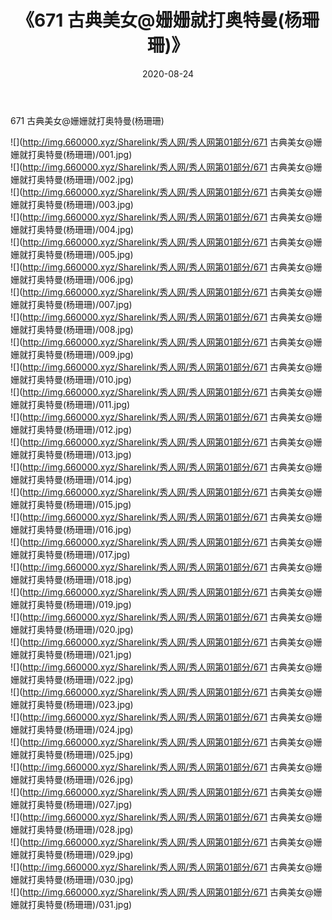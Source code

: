 ﻿---
layout: post
title:  《671 古典美女@姗姗就打奥特曼(杨珊珊)》
date:   2020-08-24
img: http://img.660000.xyz/Sharelink/秀人网/秀人网第01部分/671 古典美女@姗姗就打奥特曼(杨珊珊)/000.jpg
categories: [美女, 清纯, 唯美]
---

671 古典美女@姗姗就打奥特曼(杨珊珊)

  ![](http://img.660000.xyz/Sharelink/秀人网/秀人网第01部分/671 古典美女@姗姗就打奥特曼(杨珊珊)/001.jpg) <br> ![](http://img.660000.xyz/Sharelink/秀人网/秀人网第01部分/671 古典美女@姗姗就打奥特曼(杨珊珊)/002.jpg) <br> ![](http://img.660000.xyz/Sharelink/秀人网/秀人网第01部分/671 古典美女@姗姗就打奥特曼(杨珊珊)/003.jpg) <br> ![](http://img.660000.xyz/Sharelink/秀人网/秀人网第01部分/671 古典美女@姗姗就打奥特曼(杨珊珊)/004.jpg) <br> ![](http://img.660000.xyz/Sharelink/秀人网/秀人网第01部分/671 古典美女@姗姗就打奥特曼(杨珊珊)/005.jpg) <br> ![](http://img.660000.xyz/Sharelink/秀人网/秀人网第01部分/671 古典美女@姗姗就打奥特曼(杨珊珊)/006.jpg) <br> ![](http://img.660000.xyz/Sharelink/秀人网/秀人网第01部分/671 古典美女@姗姗就打奥特曼(杨珊珊)/007.jpg) <br> ![](http://img.660000.xyz/Sharelink/秀人网/秀人网第01部分/671 古典美女@姗姗就打奥特曼(杨珊珊)/008.jpg) <br> ![](http://img.660000.xyz/Sharelink/秀人网/秀人网第01部分/671 古典美女@姗姗就打奥特曼(杨珊珊)/009.jpg) <br> ![](http://img.660000.xyz/Sharelink/秀人网/秀人网第01部分/671 古典美女@姗姗就打奥特曼(杨珊珊)/010.jpg) <br> ![](http://img.660000.xyz/Sharelink/秀人网/秀人网第01部分/671 古典美女@姗姗就打奥特曼(杨珊珊)/011.jpg) <br> ![](http://img.660000.xyz/Sharelink/秀人网/秀人网第01部分/671 古典美女@姗姗就打奥特曼(杨珊珊)/012.jpg) <br> ![](http://img.660000.xyz/Sharelink/秀人网/秀人网第01部分/671 古典美女@姗姗就打奥特曼(杨珊珊)/013.jpg) <br> ![](http://img.660000.xyz/Sharelink/秀人网/秀人网第01部分/671 古典美女@姗姗就打奥特曼(杨珊珊)/014.jpg) <br> ![](http://img.660000.xyz/Sharelink/秀人网/秀人网第01部分/671 古典美女@姗姗就打奥特曼(杨珊珊)/015.jpg) <br> ![](http://img.660000.xyz/Sharelink/秀人网/秀人网第01部分/671 古典美女@姗姗就打奥特曼(杨珊珊)/016.jpg) <br> ![](http://img.660000.xyz/Sharelink/秀人网/秀人网第01部分/671 古典美女@姗姗就打奥特曼(杨珊珊)/017.jpg) <br> ![](http://img.660000.xyz/Sharelink/秀人网/秀人网第01部分/671 古典美女@姗姗就打奥特曼(杨珊珊)/018.jpg) <br> ![](http://img.660000.xyz/Sharelink/秀人网/秀人网第01部分/671 古典美女@姗姗就打奥特曼(杨珊珊)/019.jpg) <br> ![](http://img.660000.xyz/Sharelink/秀人网/秀人网第01部分/671 古典美女@姗姗就打奥特曼(杨珊珊)/020.jpg) <br> ![](http://img.660000.xyz/Sharelink/秀人网/秀人网第01部分/671 古典美女@姗姗就打奥特曼(杨珊珊)/021.jpg) <br> ![](http://img.660000.xyz/Sharelink/秀人网/秀人网第01部分/671 古典美女@姗姗就打奥特曼(杨珊珊)/022.jpg) <br> ![](http://img.660000.xyz/Sharelink/秀人网/秀人网第01部分/671 古典美女@姗姗就打奥特曼(杨珊珊)/023.jpg) <br> ![](http://img.660000.xyz/Sharelink/秀人网/秀人网第01部分/671 古典美女@姗姗就打奥特曼(杨珊珊)/024.jpg) <br> ![](http://img.660000.xyz/Sharelink/秀人网/秀人网第01部分/671 古典美女@姗姗就打奥特曼(杨珊珊)/025.jpg) <br> ![](http://img.660000.xyz/Sharelink/秀人网/秀人网第01部分/671 古典美女@姗姗就打奥特曼(杨珊珊)/026.jpg) <br> ![](http://img.660000.xyz/Sharelink/秀人网/秀人网第01部分/671 古典美女@姗姗就打奥特曼(杨珊珊)/027.jpg) <br> ![](http://img.660000.xyz/Sharelink/秀人网/秀人网第01部分/671 古典美女@姗姗就打奥特曼(杨珊珊)/028.jpg) <br> ![](http://img.660000.xyz/Sharelink/秀人网/秀人网第01部分/671 古典美女@姗姗就打奥特曼(杨珊珊)/029.jpg) <br> ![](http://img.660000.xyz/Sharelink/秀人网/秀人网第01部分/671 古典美女@姗姗就打奥特曼(杨珊珊)/030.jpg) <br> ![](http://img.660000.xyz/Sharelink/秀人网/秀人网第01部分/671 古典美女@姗姗就打奥特曼(杨珊珊)/031.jpg) <br>